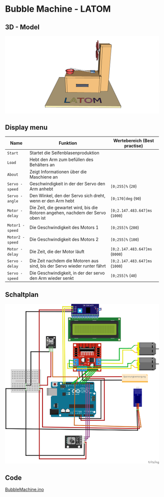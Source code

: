 # Bubble Machine - LATOM

## 3D - Model

![Model](../_media/projekte/bubble-machine/Model.png)

## Display menu

| Name              | Funktion                                                                         | Wertebereich (Best practise)   |
| ----------------- | -------------------------------------------------------------------------------- | ------------------------------ |
| `Start `          | Startet die Seifenblasenproduktion                                               |                                |
| `Load `           | Hebt den Arm zum befüllen des Behälters an                                       |                                |
| `About `          | Zeigt Informationen über die Maschiene an                                        |                                |
| `Servo - speed `  | Geschwindigkeit in der der Servo den Arm anhebt                                  | `[0;255]%` (`20`)              |
| `Servo - angle `  | Den Winkel, den der Servo sich dreht, wenn er den Arm hebt                       | `[0;170]deg` (`90`)            |
| `Motor - delay `  | Die Zeit, die gewartet wird, bis die Rotoren angehen, nachdem der Servo oben ist | `[0;2.147.483.647]ms` (`1000`) |
| `Motor1 - speed ` | Die Geschwindigkeit des Motors 1                                                 | `[0;255]%` (`200`)             |
| `Motor2 - speed ` | Die Geschwindigkeit des Motors 2                                                 | `[0;255]%` (`100`)             |
| `Motor - delay `  | Die Zeit, die der Motor läuft                                                    | `[0;2.147.483.647]ms` (`8000`) |
| `Servo - delay `  | Die Zeit nachdem die Motoren aus sind, bis der Servo wieder runter fährt         | `[0;2.147.483.647]ms` (`1000`) |
| `Servo - speed `  | Die Geschwindigkeit, in der der servo den Arm wieder senkt                       | `[0;255]%` (`40`)              |

## Schaltplan

![Schaltplan](../_media/projekte/bubble-machine/Schaltplan.png)

## Code

[BubbleMachine.ino]({GITHUB}/programme/Projekte/BubbleMachine/BubbleMachine.ino ':include :type=code arduino :link :wrap :open')
